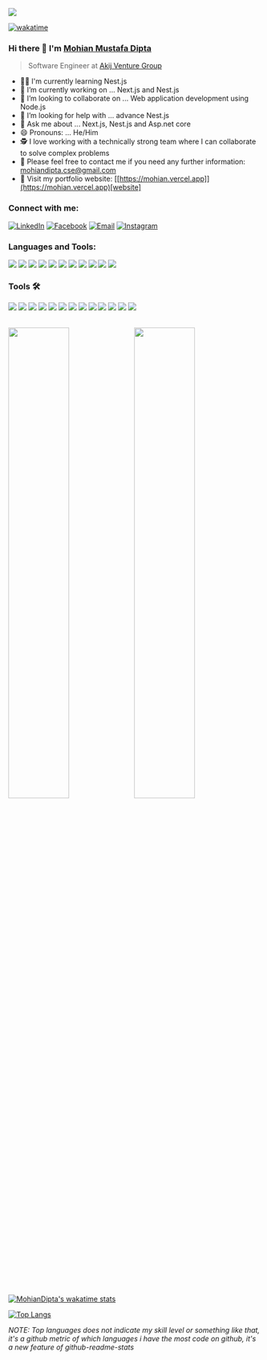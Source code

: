 ![](https://raw.githubusercontent.com/halfrost/halfrost/master/icons/header_.png)

[![wakatime](https://wakatime.com/badge/user/0ee991fb-7142-48fe-88ee-a1d6f57dcbd1.svg)](https://wakatime.com/@0ee991fb-7142-48fe-88ee-a1d6f57dcbd1)
### Hi there 👋 I'm [Mohian Mustafa Dipta](https://www.linkedin.com/mwlite/in/mohian-mustafa-dipta-843567160)

<!-- <img src="https://komarev.com/ghpvc/?username=mohiandipta" alt="mohiandipta" /> -->

> Software Engineer at [Akij Venture Group](https://www.akijventure.com/)

- 👨‍💻 I'm currently learning Nest.js
- 🔭 I’m currently working on ... Next.js and Nest.js
- 👯 I’m looking to collaborate on ... Web application development using Node.js
- 🤔 I’m looking for help with ... advance Nest.js
- 💬 Ask me about ... Next.js, Nest.js and Asp.net core
- 😄 Pronouns: ... He/Him
- 🕵 I love working with a technically strong team where I can collaborate to solve complex problems
- 💬 Please feel free to contact me if you need any further information: <a href="mailto:mohiandipta.cse@gmail.com">mohiandipta.cse@gmail.com</a>
- 📌 Visit my portfolio website: [[https://mohian.vercel.app]](https://mohian.vercel.app)[website]


### Connect with me:

<p align="left">
<a href="https://www.linkedin.com/in/mohian-mustafa-dipta-843567160/"><img alt="LinkedIn" src="https://img.shields.io/badge/mohiandipta-linkedIn-brightgreen?style=flat-square&logo=linkedin"></a>
<a href="https://www.facebook.com/obonil.mohian/"><img alt="Facebook" src="https://img.shields.io/badge/mohiandipta-facebook-blue?style=flat&logo=facebook"></a>
<a href="mailto:mohiandipta.cse@gmail.com"><img alt="Email" src="https://img.shields.io/badge/Email-mohiandipta.cse@gmail.com-blue?style=flat-square&logo=gmail"></a>
<a href="https://www.instagram.com/mohian_dipta/"><img alt="Instagram" src="https://img.shields.io/badge/mohian_dipta-cyan?style=flat&logo=instagram"></a>
</p>


### Languages and Tools:

<a src="https://www.javascript.com/"><img src="https://img.icons8.com/color/48/000000/javascript.png"/></a>
<a src="https://isocpp.org/"><img src="https://img.icons8.com/color/48/000000/c-plus-plus-logo.png"/><a/>
<a src="https://reactjs.org/"><img src="https://img.icons8.com/color/48/000000/react-native.png"/></a>
<a src="https://www.typescriptlang.org/"><img src="https://img.icons8.com/color/48/000000/typescript.png"/></a>
<a src="https://nodejs.org/"><img src="https://img.icons8.com/color/48/000000/nodejs.png"/></a>
<a src="https://www.mongodb.com/"><img src="https://img.icons8.com/color/48/000000/mongodb.png"/></a>
<a src="https://getbootstrap.com/"><img src="https://img.icons8.com/color/48/000000/bootstrap.png"/></a>
<a src="https://www.w3schools.com/css/"><img src="https://img.icons8.com/color/48/000000/css3.png"/></a>
<a src="https://www.w3schools.com/html/"><img src="https://img.icons8.com/color/48/000000/html-5.png"/></a>
<a src="https://www.microsoft.com/en-us/sql-server/sql-server-2019"><img src="https://img.icons8.com/color/48/000000/microsoft-sql-server.png"/></a>
<a src="https://www.javascript.com/"><img src="https://skillicons.dev/icons?i=nextjs&theme=dark"/></a>
  
### Tools 🛠️

<a><img src="https://skillicons.dev/icons?i=docker&theme=dark"/><a/>
<a><img src="https://skillicons.dev/icons?i=nginx&theme=dark"/><a/>
<a><img src="https://skillicons.dev/icons?i=nestjs&theme=dark"/><a/>
<a><img src="https://skillicons.dev/icons?i=azure&theme=dark"/><a/>
<a><img src="https://skillicons.dev/icons?i=jenkins&theme=dark"/><a/>
<a><img src="https://skillicons.dev/icons?i=git&theme=dark"/><a/>
<a><img src="https://skillicons.dev/icons?i=nodejs&theme=dark"/><a/>
<a><img src="https://skillicons.dev/icons?i=vscode&theme=dark"/><a/>
<a><img src="https://skillicons.dev/icons?i=visualstudio&theme=dark"/><a/>
<a><img src="https://skillicons.dev/icons?i=firebase&theme=dark"/><a/>
<a><img src="https://img.icons8.com/color/48/000000/heroku.png"/><a/>
<a><img src="https://skillicons.dev/icons?i=vercel&theme=dark"/><a/>
<a><img src="https://skillicons.dev/icons?i=cassandra&theme=dark"/><a/>
  
<br />
<div class="row">

<img  src="https://denvercoder1-github-readme-stats.vercel.app/api?username=mohiandipta&show_icons=true&count_private=true&locale=en&theme=tokyonight&hide_border=true" width="49%">
<img  src="https://github-readme-streak-stats.herokuapp.com/?user=mohiandipta&count_private=true&theme=radical&hide_border=true" width="49%" >
<br />
  
[![MohianDipta's wakatime stats](https://github-readme-stats.vercel.app/api/wakatime?username=mohiandipta\&theme=radical&layout=compact)](https://mohian.vercel.app)

[![Top Langs](https://github-readme-stats.vercel.app/api/top-langs/?username=mohiandipta&theme=tokyonight&hide_border=true)](https://mohian.vercel.app)


</div>

<div class="row">



</div>



*NOTE: Top languages does not indicate my skill level or something like that, it's a github metric of which languages i have the most code on github, it's a new feature of github-readme-stats*



[website]: https://mohiandipta.github.io
[linkedin]: https://www.linkedin.com/in/mohian-mustafa-dipta-843567160/
[telegram]: https://t.me/mohiandipta
[instagram]: https://www.instagram.com/mohian_dipta/
[facebook]: https://www.facebook.com/Obonil.Mohian/
[apps_keytester]: https://mohian.vercel.app/apps/keytester
